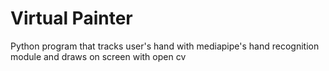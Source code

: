 # Virtual Painter
Python program that tracks user's hand with mediapipe's hand recognition module and draws on screen with open cv
